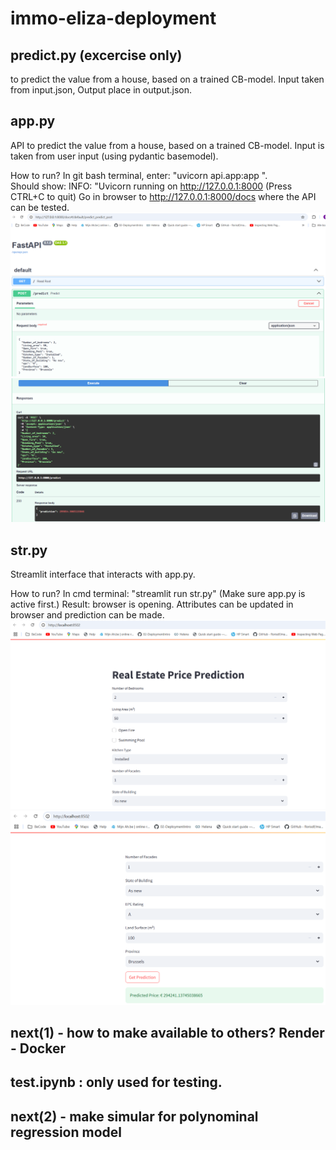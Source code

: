 # immo-eliza-deployment


## predict.py (excercise only)
to predict the value from a house, based on a trained CB-model. 
Input taken from input.json,
Output place in output.json.

## app.py
API to predict the value from a house, based on a trained CB-model. 
Input is taken from user input (using pydantic basemodel).

How to run?
    In git bash terminal, enter: "uvicorn api.app:app ".  
    Should show: INFO: "Uvicorn running on http://127.0.0.1:8000 (Press CTRL+C to quit)
    Go in browser to http://127.0.0.1:8000/docs where the API can be tested.
![alt text](image.png)
![alt text](image-1.png)

## str.py
Streamlit interface that interacts with app.py.

How to run?
    In cmd terminal: "streamlit run str.py"
    (Make sure app.py is active first.)
    Result: browser is opening.  Attributes can be updated in browser and prediction can be made.
    ![alt text](image-3.png)
    ![alt text](image-4.png)

## next(1) - how to make available to others?  Render - Docker

## test.ipynb : only used for testing.

## next(2) - make simular for polynominal regression model